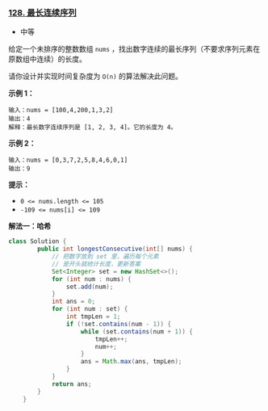 ### [128. 最长连续序列](https://leetcode.cn/problems/longest-consecutive-sequence/)

- 中等

给定一个未排序的整数数组 `nums` ，找出数字连续的最长序列（不要求序列元素在原数组中连续）的长度。

请你设计并实现时间复杂度为 `O(n)` 的算法解决此问题。

 

**示例 1：**

```
输入：nums = [100,4,200,1,3,2]
输出：4
解释：最长数字连续序列是 [1, 2, 3, 4]。它的长度为 4。
```

**示例 2：**

```
输入：nums = [0,3,7,2,5,8,4,6,0,1]
输出：9
```

 

**提示：**

- `0 <= nums.length <= 105`
- `-109 <= nums[i] <= 109`



**解法一：哈希**

```java
class Solution {
        public int longestConsecutive(int[] nums) {
            // 把数字放到 set 里，遍历每个元素
            // 是开头就统计长度，更新答案
            Set<Integer> set = new HashSet<>();
            for (int num : nums) {
                set.add(num);
            }
            int ans = 0;
            for (int num : set) {
                int tmpLen = 1;
                if (!set.contains(num - 1)) {
                    while (set.contains(num + 1)) {
                        tmpLen++;
                        num++;
                    }
                    ans = Math.max(ans, tmpLen);
                }
            }
            return ans;
        }
    }
```

